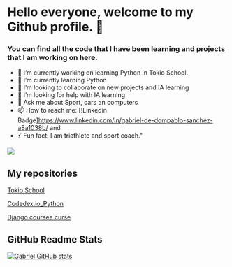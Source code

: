 # Hello everyone, welcome to my Github profile. 👋

### You can find all the code that I have been learning and projects that I am working on here.

- 🔭 I’m currently working on learning Python in Tokio School.
- 🌱 I’m currently learning Python
- 👯 I’m looking to collaborate on new projects and IA learning
- 🤔 I’m looking for help with IA learning
- 💬 Ask me about Sport, cars an computers
- 📫 How to reach me: [!Linkedin Badge]https://www.linkedin.com/in/gabriel-de-dompablo-sanchez-a8a1038b/ and
- ⚡ Fun fact: I am triathlete and sport coach."

![](https://blogthinkbig.com/wp-content/uploads/sites/4/2022/11/MicrosoftTeams-image-9.jpg)

## My repositories

[Tokio School](https://github.com/wannabetri/Tokio_School_Ejercicios)

[Codedex.io_Python](https://github.com/wannabetri/Codedex.io_Python)

[Django coursea curse](https://github.com/wannabetri/django_projects)

## GitHub Readme Stats

[![Gabriel GitHub stats](https://github-readme-stats.vercel.app/api?wannabetri=anuraghazra)](https://github.com/anuraghazra/github-readme-stats)

